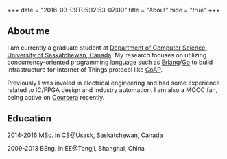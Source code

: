 +++
date = "2016-03-09T05:12:53-07:00"
title = "About"
hide = "true"
+++

## About me

I am currently a graduate student at [Department of Computer Science, University of Saskatchewan, Canada](http://www.cs.usask.ca). My research focuses on utilizing concurrency-oriented programming language such as [Erlang](http://www.erlang.org)/[Go](https://golang.org) to build infrastructure for Internet of Things protocol like [CoAP](http://coap.technology). 

Previously I was involed in electrical engineering and had some experience related to IC/FPGA design and industry automation. I am also a MOOC fan, being active on [Coursera](https://www.coursera.org/) recently.

## Education

2014-2016 MSc. in CS@Usask, Saskatchewan, Canada

2009-2013 BEng. in EE@Tongji, Shanghai, China
